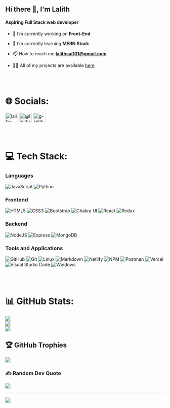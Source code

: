 ## Hi there 👋, I'm Lalith

#### Aspiring Full Stack web developer

- 🔭 I’m currently working on **Front-End**

- 🌱 I’m currently learning **MERN Stack**

- 📫 How to reach me **lalithsai101@gmail.com**

- 👨‍💻 All of my projects are available [here](https://lalith-sai-portfolio.vercel.app/)

<br/>
<br/>

# 🌐 Socials:

<p align="left">
<a href="https://linkedin.com/in/lalith-sai-579147120" target="_blank"><img align="center" src="https://raw.githubusercontent.com/rahuldkjain/github-profile-readme-generator/master/src/images/icons/Social/linked-in-alt.svg" alt="lalith-sai-579147120" height="30" width="40" /></a>
<a href="https://hashnode.com/@lalithsai101" target="_blank"><img align="center" src="https://raw.githubusercontent.com/rahuldkjain/github-profile-readme-generator/master/src/images/icons/Social/hashnode.svg" alt="@lalithsai101" height="30" width="40" /></a>
<a href="https://leetcode.com/G-LalithSai" target="_blank"><img align="center" src="https://raw.githubusercontent.com/rahuldkjain/github-profile-readme-generator/master/src/images/icons/Social/leet-code.svg" alt="g-lalith-sai-2" height="30" width="40" /></a>
</p>

<br/>
<br/>

# 💻 Tech Stack:

### Languages

![JavaScript](https://img.shields.io/badge/Javascript-FFEB3B?style=for-the-badge&logo=javascript&logoColor=FFFFFF)
![Python](https://img.shields.io/badge/python-3670A0?style=for-the-badge&logo=python&logoColor=ffdd54)

### Frontend

![HTML5](https://img.shields.io/badge/html5-%23E34F26.svg?style=for-the-badge&logo=html5&logoColor=white)
![CSS3](https://img.shields.io/badge/css3-%231572B6.svg?style=for-the-badge&logo=css3&logoColor=white)
![Bootstrap](https://img.shields.io/badge/-Bootstrap-5C2D91?style=for-the-badge&logo=bootstrap&logoColor=white)
![Chakra UI](https://img.shields.io/badge/Chakra%20UI-009688?style=for-the-badge&logo=chakraui&logoColor=white)
![React](https://img.shields.io/badge/react-%2320232a.svg?style=for-the-badge&logo=react&logoColor=%2361DAFB)
![Redux](https://img.shields.io/badge/redux-673AB7?style=for-the-badge&logo=redux)

### Backend

![NodeJS](https://img.shields.io/badge/-Node%20js-6EBF20?logo=node.js&logoColor=FFFFFF&style=for-the-badge)
![Express](https://img.shields.io/badge/-EXPRESS%20JS-000000?logo=express&logoColor=FFFFFF&style=for-the-badge)
![MongoDB](https://img.shields.io/badge/-MongoDB-47A248?logo=mongodb&logoColor=004B1E&style=for-the-badge)

### Tools and Applications

![GitHub](https://img.shields.io/badge/-GitHub-000000?style=for-the-badge&logo=github&logoColor=white)
![Git](https://img.shields.io/badge/-Git-F16728?style=for-the-badge&logo=git&logoColor=white)
![Linux](https://img.shields.io/badge/Linux-2196F3?style=for-the-badge&logo=linux)
![Markdown](https://img.shields.io/badge/-Markdown-05122A?style=for-the-badge&logo=markdown)
![Netlify](https://img.shields.io/badge/netlify-%23000000.svg?style=for-the-badge&logo=netlify&logoColor=00C7B7)
![NPM](https://img.shields.io/badge/-NPM-F44336?style=for-the-badge&logo=npm&logoColor=red)
![Postman](https://img.shields.io/badge/Postman-FF6C37?style=for-the-badge&logo=postman&logoColor=white)
![Vercel](https://img.shields.io/badge/vercel-%23000000.svg?style=for-the-badge&logo=vercel&logoColor=white)
![Visual Studio Code](https://img.shields.io/badge/-Visual%20Studio%20Code-007ACC?style=for-the-badge&logo=visual-studio-code)
![Windows](https://img.shields.io/badge/Windows-2196F3?logo=windows&style=for-the-badge)


<br/>
<br/>

# 📊 GitHub Stats:

![](https://github-readme-stats.vercel.app/api?username=G-LalithSai&theme=dark&hide_border=false&include_all_commits=true&count_private=true)<br/>
![](https://github-readme-streak-stats.herokuapp.com/?user=G-LalithSai&theme=dark&hide_border=false)<br/>
![](https://github-readme-stats.vercel.app/api/top-langs/?username=G-LalithSai&theme=dark&hide_border=false&include_all_commits=true&count_private=true&layout=compact)

## 🏆 GitHub Trophies

![](https://github-profile-trophy.vercel.app/?username=G-LalithSai&theme=onedark&no-frame=false&no-bg=false&margin-w=4)

### ✍️ Random Dev Quote

![](https://quotes-github-readme.vercel.app/api?type=horizontal&theme=radical)

---

[![](https://visitcount.itsvg.in/api?id=G-LalithSai&icon=3&color=8)](https://visitcount.itsvg.in)

